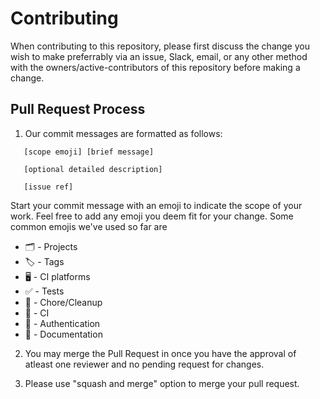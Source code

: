 # Contributing

When contributing to this repository, please first discuss the change you wish to make preferrably via an issue, Slack, email, or any other method with the owners/active-contributors of this repository before making a change.

## Pull Request Process

1. Our commit messages are formatted as follows:
```
   [scope emoji] [brief message]

   [optional detailed description]

   [issue ref]
```

Start your commit message with an emoji to indicate the scope of your work. Feel free to add any emoji you deem fit for your change. Some common emojis we've used so far are

* 🗂 - Projects
* 🏷 - Tags
* 🖥️ - CI platforms
* ✅ - Tests
* 🧹 - Chore/Cleanup
* 🤖 - CI
* 🔑 - Authentication
* 📝 - Documentation

2. You may merge the Pull Request in once you have the approval of atleast one reviewer and no pending request for changes.

3. Please use "squash and merge" option to merge your pull request.